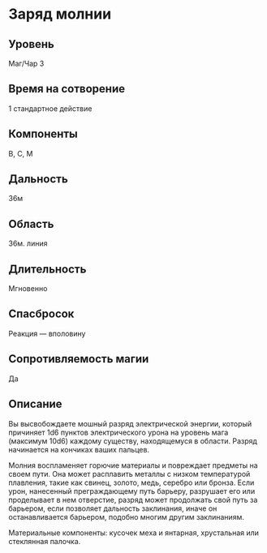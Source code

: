 # Заряд молнии

## Уровень
Маг/Чар 3
## Время на сотворение
1 стандартное действие
## Компоненты
В, С, М
## Дальность
36м
## Область
36м. линия
## Длительность
Мгновенно
## Спасбросок
Реакция — вполовину
## Сопротивляемость магии
Да
## Описание
Вы высвобождаете мошный разряд электрической энергии, который причиняет 1d6 пунктов электрического урона на уровень мага (максимум 10d6) каждому существу, находящемуся в области. Разряд начинается на кончиках ваших пальцев.

Молния воспламеняет горючие материалы и повреждает предметы на своем пути. Она может расплавить металлы с низком температурой плавления, такие как свинец, золото, медь, серебро или бронза. Если урон, нанесенный преграждающему путь барьеру, разрушает его или проделывает в нем отверстие, разряд может продолжать свой путь за барьером, если позволяет дальность заклинания, иначе он останавливается барьером, подобно многим другим заклинаниям.

Материальные компоненты: кусочек меха и янтарная, хрустальная или стеклянная палочка.